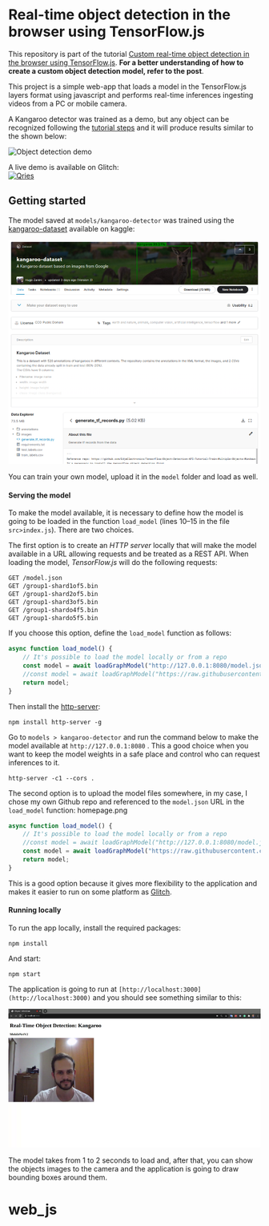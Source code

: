 # Real-time object detection in the browser using TensorFlow.js

This repository is part of the tutorial [Custom real-time object detection in the browser using TensorFlow.js](https://blog.tensorflow.org/2021/01/custom-object-detection-in-browser.html). **For a better understanding of how to create a custom object detection model, refer to the post**.


This project is a simple web-app that loads a model in the TensorFlow.js layers format using javascript and performs real-time inferences ingesting videos from a PC or mobile camera.

A Kangaroo detector was trained as a demo, but any object can be recognized following the [tutorial steps](https://medium.com/@zaninihugo/custom-real-time-object-detection-in-the-browser-using-tensorflow-js-5ca90538eace) and it will produce results similar to the shown below:

![Object detection demo](./git_media/kangaroo-demo.gif)
<br>



<body> A live demo is available on Glitch:<br>  <a  href="https://glitch.com/edit/#!/real-time-object-detection">
<img  alt="Qries"
src="https://www.netgovern.com/sites/default/files/styles/large/public/Try-it-Live-2.png?itok=JcCNIc7d"  width=200" height="145">
</a>
</body
<br>


## Getting started

The model saved at `models/kangaroo-detector` was trained using the [kangaroo-dataset](https://www.kaggle.com/hugozanini1/kangaroodataset) available on kaggle:

<body> <a  href="https://www.kaggle.com/hugozanini1/kangaroodataset">
<img  alt="Qries"
src="./git_media/dataset.png">
</a>
</body
<br>



You can train your own model, upload it in the `model` folder and load as well.

#### Serving the model

To make the model available, it is necessary to define how the model is going to be loaded in the function `load_model` (lines 10–15 in the file `src>index.js`). There are two choices.

The first option is to create an _HTTP server_ locally that will make the model available in a URL allowing requests and be treated as a REST API. When loading the model, _TensorFlow.js_ will do the following requests:

```
GET /model.json
GET /group1-shard1of5.bin
GET /group1-shard2of5.bin
GET /group1-shard3of5.bin
GET /group1-shardo4f5.bin
GET /group1-shardo5f5.bin
```

If you choose this option, define the `load_model` function as follows:


```js
async function load_model() {
	// It's possible to load the model locally or from a repo
	const model = await loadGraphModel("http://127.0.0.1:8080/model.json");
	//const model = await loadGraphModel("https://raw.githubusercontent.com/hugozanini/TFJS-object-detection/master/models/kangaroo-detector/model.json");
	return model;
}
```
Then install the [http-server](https://www.npmjs.com/package/http-server):

```
npm install http-server -g
```

Go to `models > kangaroo-detector` and run the command below to make the model available at `http://127.0.0.1:8080` . This a good choice when you want to keep the model weights in a safe place and control who can request inferences to it.

```
http-server -c1 --cors .
```
The second option is to upload the model files somewhere, in my case, I chose my own Github repo and referenced to the `model.json` URL in the `load_model` function:
homepage.png
```js
async function load_model() {
	// It's possible to load the model locally or from a repo
	//const model = await loadGraphModel("http://127.0.0.1:8080/model.json");
	const model = await loadGraphModel("https://raw.githubusercontent.com/hugozanini/TFJS-object-detection/master/models/kangaroo-detector/model.json");
	return model;
}
```

This is a good option because it gives more flexibility to the application and makes it easier to run on some platform as [Glitch](https://glitch.com/).

#### Running locally
To run the app locally, install the required packages:

```
npm install
```

And start:

```
npm start
```

The application is going to run at `[http://localhost:3000](http://localhost:3000)` and you should see something similar to this:

![App home page](./git_media/homepage.png)

The model takes from 1 to 2 seconds to load and, after that, you can show the objects images to the camera and the application is going to draw bounding boxes around them.

# web_js
